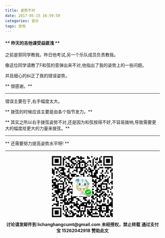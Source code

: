 ```yaml
---
title: 姿势不对
date: 2017-05-15 16:59:59
categories: 音乐
tags: 吉他
---
```


#### ** 昨天的吉他课受益匪浅 **

之前是郭同学教我。昨日他考试,另一个乐队成员负责教我。

像这位同学请教了F和弦的音弹出来不对,他指出了我的姿势上的一些问题。

并且细心的纠正了我的错误姿势。

** 很感谢。**

*****************

错误主要在于,右手幅度太大。

** 拨弦的时候应该主要是由各个指节发力。**

** 其实之所以右手拨弦姿势不对,还是因为和弦按得不好,不容易拨响,导致需要更大的幅度给更大的力量来拨弦。**

***************************

** 还需要努力提高姿势水平呀! **

********************************
<div width="100%" align="center"><img src="/img/wx.png" alt="微信赞助二维码"></div></div>
<p style="margin-top: 0.4em; text-align: center">
      <b style="font-size: 1em;">讨论请发邮件到 lichanghangcumt@gmail.com</b>
      <b style="font-size: 1em;">未经授权，禁止转载</b>
      <b style="font-size: 1em;">通过支付宝 15262042918 赞助此文</b>
 </p>
